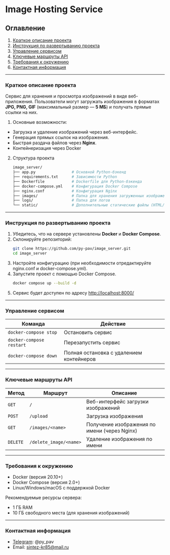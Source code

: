 # Image Hosting Service

## Оглавление
1. [Краткое описание проекта](#краткое-описание-проекта)  
2. [Инструкция по развертыванию проекта](#инструкция-по-развертыванию-проекта)  
3. [Управление сервисом](#управление-сервисом)  
4. [Ключевые маршруты API](#ключевые-маршруты-api)  
5. [Требования к окружению](#требования-к-окружению)  
6. [Контактная информация](#контактная-информация)  

---

### Краткое описание проекта
Сервис для хранения и просмотра изображений в виде веб-приложения. Пользователи могут загружать изображения в форматах **JPG, PNG, GIF** (максимальный размер — **5 МБ**) и получать прямые ссылки на них.  

1. Основные возможности:  
- Загрузка и удаление изображений через веб-интерфейс.  
- Генерация прямых ссылок на изображения.  
- Быстрая раздача файлов через **Nginx**.  
- Контейнеризация через Docker

2. Структура проекта
   ```bash
   image_server/
   ├── app.py                # Основной Python-бэкенд
   ├── requirements.txt      # Зависимости Python
   ├── Dockerfile            # Dockerfile для Python-бэкенда
   ├── docker-compose.yml    # Конфигурация Docker Compose
   ├── nginx.conf            # Конфигурация Nginx
   ├── images/               # Папка для хранения загруженных изображений
   ├── logs/                 # Папка для логов
   └── static/               # Дополнительные статические файлы (HTML/CSS/JS)

---

### Инструкция по развертыванию проекта
1. Убедитесь, что на сервере установлены **Docker** и **Docker Compose**.  
2. Склонируйте репозиторий:  
   ```bash
   git clone https://github.com/py-pav/image_server.git
   cd image_server
3. Настройте конфигурацию (при необходимости отредактируйте nginx.conf и docker-compose.yml).
4. Запустите проект с помощью Docker Compose.
   ```bash
   docker compose up --build -d
5. Сервис будет доступен по адресу [http://localhost:8000/](http://localhost:8000/)
   
---

### Управление сервисом
| Команда                  | Действие                                   |
|--------------------------|-------------------------------------------|
| `docker-compose stop`    | Остановить сервис                         |
| `docker-compose restart` | Перезапустить сервис                      |
| `docker-compose down`    | Полная остановка с удалением контейнеров  |
   

---

### Ключевые маршруты API
| Метод    | Маршрут               | Описание                                      |
|----------|-----------------------|-----------------------------------------------|
| `GET`    | `/`                   | Веб-интерфейс загрузки изображений            |
| `POST`   | `/upload`             | Загрузка изображения 						   |
| `GET`    | `/images/<name>`      | Получение изображения по имени (через Nginx)  |
| `DELETE` | `/delete_image/<name>`| Удаление изображения по имени                 |

---

### Требования к окружению

- Docker (версия 20.10+)
- Docker Compose (версия 2.0+)
- Linux/Windows/macOS с поддержкой Docker

Рекомендуемые ресурсы сервера:
- 1 ГБ RAM
- 10 ГБ свободного места (для хранения изображений)

---

### Контактная информация
 - [Telegram](https://t.me/py_pav): @py_pav
 - Email: sintez-kr85@mail.ru
